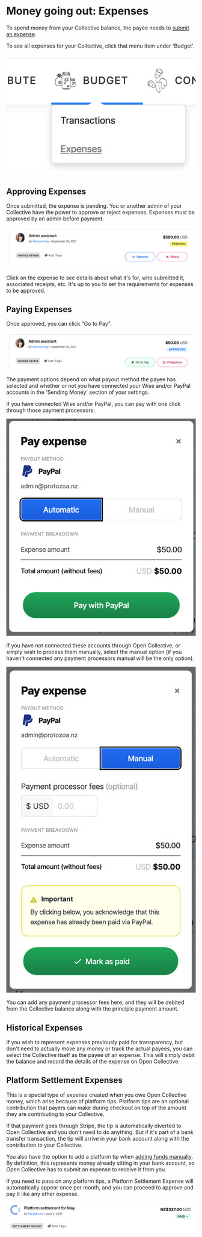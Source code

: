 # Money going out: Expenses

To spend money from your Collective balance, the payee needs to [submit an expense](../../expenses-and-getting-paid/submitting-expenses.md). 

To see all expenses for your Collective, click that menu item under 'Budget'. 

![](../../.gitbook/assets/screen-shot-2021-09-30-at-3.20.52-pm.png)

## Approving Expenses

Once submitted, the expense is pending. You or another admin of your Collective have the power to approve or reject expenses. Expenses must be approved by an admin before payment.

![](../../.gitbook/assets/screen-shot-2021-09-30-at-4.27.59-pm.png)

Click on the expense to see details about what it's for, who submitted it, associated receipts, etc. It's up to you to set the requirements for expenses to be approved.

## Paying Expenses

Once approved, you can click "Go to Pay".

![](../../.gitbook/assets/screen-shot-2021-09-30-at-4.35.28-pm.png)

The payment options depend on what payout method the payee has selected and whether or not you have connected your Wise and/or PayPal accounts in the 'Sending Money' section of your settings.

If you have connected Wise and/or PayPal, you can pay with one click through those payment processors.

![](../../.gitbook/assets/screen-shot-2021-09-30-at-4.48.27-pm.png)

If you have not connected these accounts through Open Collective, or simply wish to process them manually, select the manual option \(if you haven't connected any payment processors manual will be the only option\).

![](../../.gitbook/assets/screen-shot-2021-09-30-at-4.48.46-pm.png)

You can add any payment processor fees here, and they will be debited from the Collective balance along with the principle payment amount.

## Historical Expenses

If you wish to represent expenses previously paid for transparency, but don't need to actually move any money or track the actual payees, you can select the Collective itself as the payee of an expense. This will simply debit the balance and record the details of the expense on Open Collective.

## Platform Settlement Expenses

This is a special type of expense created when you owe Open Collective money, which arise because of platform tips. Platform tips are an optional contribution that payers can make during checkout on top of the amount they are contributing to your Collective. 

If that payment goes through Stripe, the tip is automatically diverted to Open Collective and you don't need to do anything. But if it's part of a bank transfer transaction, the tip will arrive in your bank account along with the contribution to your Collective.

You also have the option to add a platform tip when [adding funds manually](money-coming-in-contributions.md#add-funds-manually). By definition, this represents money already sitting in your bank account, so Open Collective has to submit an expense to receive it from you.

If you need to pass on any platform tips, a Platform Settlement Expense will automatically appear once per month, and you can proceed to approve and pay it like any other expense.

![](../../.gitbook/assets/screen-shot-2021-09-30-at-5.03.20-pm.png)

